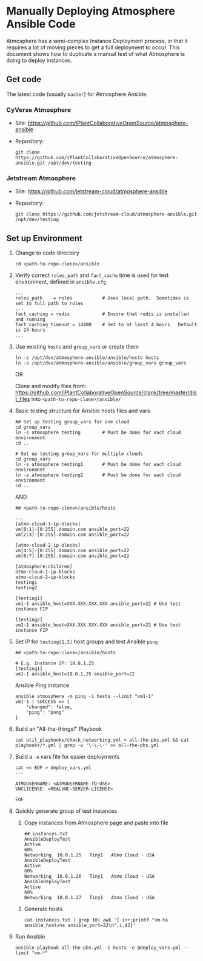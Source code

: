 # Manually Deploying Atmosphere Ansible Code

Atmosphere has a semi-complex Instance Deployment process, in that it requires a lot of moving pieces to get a full deployment to occur.  This document shows how to duplicate a manual test of what Atmosphere is doing to deploy instances.

## Get code

The latest code (usually `master`) for Atmosphere Ansible.

### CyVerse Atmosphere

* Site: <https://github.com/iPlantCollaborativeOpenSource/atmosphere-ansible>
* Repository:

	```
	git clone https://github.com/iPlantCollaborativeOpenSource/atmosphere-ansible.git /opt/dev/testing
	```

### Jetstream Atmosphere

* Site: <https://github.com/jetstream-cloud/atmosphere-ansible>
* Repository:

	```
	git clone https://github.com/jetstream-cloud/atmosphere-ansible.git /opt/dev/testing
	```

## Set up Environment

1. Change to code directory

	```
	cd <path-to-repo-clone>/ansible
	```
	
1. Verify correct `roles_path` and `fact_cache` time is used for test environment, defined in `ansible.cfg`

	```
	...
	roles_path    = roles			# Uses local path.  Sometimes is set to full path to roles
	...
	fact_caching = redis			# Ensure that redis is installed and running
	fact_caching_timeout = 14400	# Set to at least 4 hours.  Default is 24 hours
	...
	```
	
1. Use existing `hosts` and `group_vars` or create them

	```
	ln -s /opt/dev/atmosphere-ansible/ansible/hosts hosts
	ln -s /opt/dev/atmosphere-ansible/ansible/group_vars group_vars
	```
	
	OR
	
	Clone and modify files from: <https://github.com/iPlantCollaborativeOpenSource/clank/tree/master/dist_files> into `<path-to-repo-clone>/ansible/`
	
1. Basic testing structure for Ansible hosts files and vars

	```
	## Set up testing group_vars for one cloud
	cd group_vars
	ln -s atmosphere testing 		# Must be done for each cloud environment
	cd ..

	# Set up testing group_vars for multiple clouds
	cd group_vars
	ln -s atmosphere testing1 		# Must be done for each cloud environment
	ln -s atmosphere testing2 		# Must be done for each cloud environment
	cd ..

	```
	
	AND
	
	```
	## <path-to-repo-clone>/ansible/hosts
	
	---
	[atmo-cloud-1-ip-blocks]
	vm[0:1]-[0:255].domain.com ansible_port=22
	vm[2:3]-[0:255].domain.com ansible_port=22

	[atmo-cloud-2-ip-blocks]
	vm[4:5]-[0:255].domain.com ansible_port=22
	vm[6:7]-[0:255].domain.com ansible_port=22
	
	[atmosphere:children]
	atmo-cloud-1-ip-blocks
	atmo-cloud-2-ip-blocks
	testing1
	testing2
	
	[testing1]
	vm1-1 ansible_host=XXX.XXX.XXX.XXX ansible_port=22 # Use test instance FIP
	
	[testing2]
	vm2-1 ansible_host=XXX.XXX.XXX.XXX ansible_port=22 # Use test instance FIP
	
	```
	
1. Set IP for `testing[1,2]` host groups and test Ansible `ping`

	```
	## <path-to-repo-clone>/ansible/hosts
	
	# E.g. Instance IP: 10.0.1.25
	[testing1]
	vm1-1 ansible_host=10.0.1.25 ansible_port=22
	
	```
	
	Ansible Ping instance
	
	```
	ansible atmosphere -m ping -i hosts --limit "vm1-1"
	vm1-1 | SUCCESS => {
	    "changed": false,
	    "ping": "pong"
	}
	```
	
1. Build an "All-the-things!" Playbook

	```
	cat util_playbooks/check_networking.yml > all-the-pbs.yml && cat playbooks/*.yml | grep -v '\-\-\-' >> all-the-pbs.yml
	```
	
1. Build a `-e` vars file for easier deployments

	```
	cat << EOF > deploy_vars.yml
	---

	ATMOUSERNAME: <ATMOUSERNAME-TO-USE>
	VNCLICENSE: <REALVNC-SERVER-LICENSE>
	
	EOF
	```
	
1. Quickly generate group of test instances
	1. Copy instances from Atmosphere page and paste into file

		```
		## instances.txt
		AnsibleDeployTest
		Active
		60%
		Networking  10.0.1.25   Tiny1   Atmo Cloud - USA
		AnsibleDeployTest
		Active
		60%
		Networking  10.0.1.26   Tiny1   Atmo Cloud - USA
		AnsibleDeployTest
		Active
		60%
		Networking  10.0.1.27   Tiny1   Atmo Cloud - USA
		```
		
	1. Generate hosts

		```
		cat instances.txt | grep 10| awk '{ i++;printf "vm-%s ansible_host=%s ansible_port=22\n",i,$2}'
		```
		
1. Run Ansible

	```
	ansible-playbook all-the-pbs.yml -i hosts -e @deploy_vars.yml --limit "vm-*"
	```